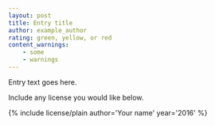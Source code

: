 ```yaml
---
layout: post
title: Entry title
author: example_author
rating: green, yellow, or red
content_warnings:
    - some
    - warnings
---
```


Entry text goes here.

Include any license you would like below.

{% include license/plain author='Your name' year='2016' %}
